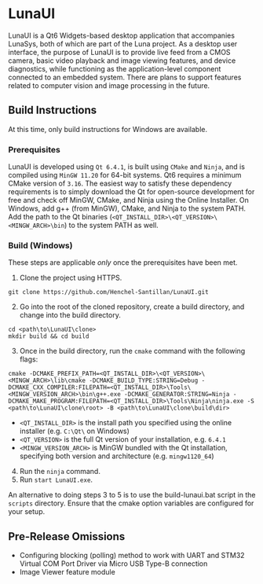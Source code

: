 # LunaUI

LunaUI is a Qt6 Widgets-based desktop application that accompanies LunaSys, both of which are part of the Luna project. As a desktop user interface, the purpose of LunaUI is to provide live feed from a CMOS camera, basic video playback and image viewing features, and device diagnostics, while functioning as the application-level component connected to an embedded system. There are plans to support features related to computer vision and image processing in the future.

## Build Instructions

At this time, only build instructions for Windows are available.

### Prerequisites
LunaUI is developed using `Qt 6.4.1`, is built using `CMake` and `Ninja`, and is compiled using `MinGW 11.20` for 64-bit systems. Qt6 requires a minimum CMake version of `3.16`. The easiest way to satisfy these dependency requirements is to simply download the Qt for open-source development for free and check off MinGW, CMake, and Ninja using the Online Installer. On Windows, add g++ (from MinGW), CMake, and Ninja to the system PATH. Add the path to the Qt binaries (`<QT_INSTALL_DIR>\<QT_VERSION>\<MINGW_ARCH>\bin`) to the system PATH as well.

### Build (Windows)

These steps are applicable _only_ once the prerequisites have been met.

1. Clone the project using HTTPS.

`git clone https://github.com/Henchel-Santillan/LunaUI.git`

2. Go into the root of the cloned repository, create a build directory, and change into the build directory.
```
cd <path\to\LunaUI\clone>
mkdir build && cd build
```

3. Once in the build directory, run the `cmake` command with the following flags:

```
cmake -DCMAKE_PREFIX_PATH=<QT_INSTALL_DIR>\<QT_VERSION>\<MINGW_ARCH>\lib\cmake -DCMAKE_BUILD_TYPE:STRING=Debug -DCMAKE_CXX_COMPILER:FILEPATH=<QT_INSTALL_DIR>\Tools\<MINGW_VERSION_ARCH>\bin\g++.exe -DCMAKE_GENERATOR:STRING=Ninja -DCMAKE_MAKE_PROGRAM:FILEPATH=<QT_INSTALL_DIR>\Tools\Ninja\ninja.exe -S <path\to\LunaUI\clone\root> -B <path\to\LunaUI\clone\build\dir>
```

* `<QT_INSTALL_DIR>` is the install path you specified using the online installer (e.g. `C:\Qt\` on Windows)
* `<QT_VERSION>` is the full Qt version of your installation, e.g. `6.4.1`
* `<MINGW_VERSION_ARCH>` is MinGW bundled with the Qt installation, specifying both version and architecture (e.g. `mingw1120_64`)

4. Run the `ninja` command.
5. Run `start LunaUI.exe`.

An alternative to doing steps 3 to 5 is to use the build-lunaui.bat script in the `scripts` directory. Ensure that the cmake option variables are configured for your setup.

## Pre-Release Omissions
* Configuring blocking (polling) method to work with UART and STM32 Virtual COM Port Driver via Micro USB Type-B connection
* Image Viewer feature module
